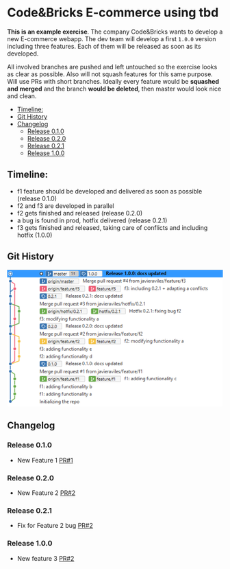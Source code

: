 # Code&Bricks E-commerce using tbd

**This is an example exercise**. The company Code&Bricks wants to develop a new E-commerce webapp. The dev team will develop a first `1.0.0` version including three features. Each of them will be released as soon as its developed.

All involved branches are pushed and left untouched so the exercise looks as clear as possible. Also will not squash features for this same purpose. Will use PRs with short branches. Ideally every feature would be **squashed and merged** and the branch **would be deleted**, then master would look nice and clean.

  - [Timeline:](#timeline)
  - [Git History](#git-history)
  - [Changelog](#changelog)
    - [Release 0.1.0](#release-010)
    - [Release 0.2.0](#release-020)
    - [Release 0.2.1](#release-021)
    - [Release 1.0.0](#release-100)

## Timeline:
- f1 feature should be developed and delivered as soon as possible (release 0.1.0)
- f2 and f3 are developed in parallel
- f2 gets finished and released (release 0.2.0)
- a bug is found in prod, hotfix delivered (release 0.2.1)
- f3 gets finished and released, taking care of conflicts and including hotfix (1.0.0)

## Git History
![Git History](git_history.PNG)

## Changelog
### Release 0.1.0
- New Feature 1 [PR#1](https://github.com/javieraviles/fj.aviles.2019-tbd/pull/1)
### Release 0.2.0
- New Feature 2 [PR#2](https://github.com/javieraviles/fj.aviles.2019-tbd/pull/2)
### Release 0.2.1
- Fix for Feature 2 bug [PR#2](https://github.com/javieraviles/fj.aviles.2019-tbd/pull/3)
### Release 1.0.0
- New feature 3 [PR#2](https://github.com/javieraviles/fj.aviles.2019-tbd/pull/4)